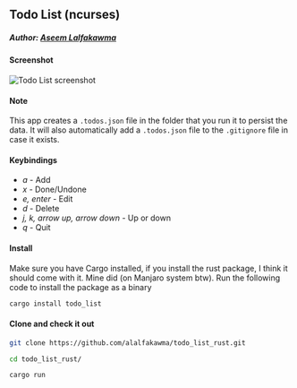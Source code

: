 ## Todo List (ncurses)
##### Author: [Aseem Lalfakawma](https://github.com/alalfakawma)

#### Screenshot
![Todo List screenshot](https://i.imgur.com/UQO5t6U.png)

#### Note
This app creates a `.todos.json` file in the folder that you run it to persist the data. It will also automatically add a `.todos.json` file to the `.gitignore` file in case it exists.

#### Keybindings
- _a_ - Add
- _x_ - Done/Undone
- _e, enter_ - Edit
- _d_ - Delete
- _j, k, arrow up, arrow down_ - Up or down
- _q_ - Quit

#### Install
Make sure you have Cargo installed, if you install the rust package, I think it should come with it. Mine did (on Manjaro system btw).
Run the following code to install the package as a binary

```bash
cargo install todo_list
```

#### Clone and check it out

```bash
git clone https://github.com/alalfakawma/todo_list_rust.git

cd todo_list_rust/

cargo run
```
